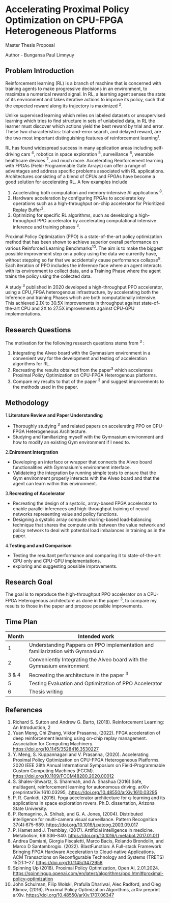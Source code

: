 # Accelerating Proximal Policy Optimization on CPU-FPGA Heterogeneous Platforms

Master Thesis Proposal

Author - Bungansa Paul Limnyuy 


## Problem Introduction

Reinforcement learning (RL) is a branch of machine that is concerned with training agents to make progressive decisions in an environment, to maximize a numerical reward signal. In RL, a learning agent senses the state of its environment and takes iterative actions to improve its policy, such that the expected reward along its trajectory is maximized <sup>2</sup>.

Unlike supervised learning which relies on labeled datasets or unsupervised learning which tries to find structure in sets of unlabeled data, in RL the learner must discover which actions yield the best reward by trial and error. These two characteristics: trial-and-error search, and delayed reward, are the two most important distinguishing features of reinforcement learning<sup>1</sup>.

RL has found widespread success in many application areas including self-driving cars <sup>4</sup>, robotics in space exploration <sup>5</sup>, surveillance <sup>6</sup>, wearable healthcare devices <sup>7</sup>, and much more. Accelerating Reinforcement learning with FPGAs (Field-Programmable Gate Arrays) can offer a range of advantages and address specific problems associated with RL applications. Architectures consisting of a blend of CPUs and FPGAs have become a good solution for accelerating RL. A few examples include 

1. Accelerating both computation and memory-intensive AI applications <sup>8</sup>.
2. Hardware acceleration by configuring FPGAs to accelerate key operations such as a high-throughput on-chip accelerator for Prioritized Replay Buffer<sup>2</sup>.
3. Optimizing for specific RL algorithms, such as developing a high-throughput PPO accelerator by accelerating computational intensive inference and training phases <sup>3</sup>.

Proximal Policy Optimization (PPO) is a state-of-the-art policy optimization method that has been shown to achieve superior overall performance on various Reinforced Learning Benchmarks<sup>10</sup>. The aim is to make the biggest possible improvement step on a policy using the data we currently have, without stepping so far that we accidentally cause performance collapse<sup>9</sup>. Each iteration of PPO includes the inference face where an agent interacts with its environment to collect data, and a Training Phase where the agent trains the policy using the collected data. 

A study <sup>3</sup> published in 2020 developed a high-throughput PPO accelerator, using a CPU_FPGA heterogenous infrastructure, by accelerating both the Inference and training Phases which are both computationally intensive. This achieved 2.1X to 30.5X improvements in throughput against state-of-the-art CPU and 2X to 27.5X improvements against CPU-GPU implementations. 


## Research Questions

The motivation for the following research questions stems from <sup>3</sup> :

1. Integrating the Alveo board with the Gymnasium environment in a convenient way for the development and testing of acceleration algorithms for RL.
2. Recreating the results obtained from the paper<sup>3</sup> which accelerates Proximal Policy Optimization on CPU-FPGA Heterogenous platforms. 
3. Compare my results to that of the paper <sup>3</sup> and suggest improvements to the methods used in the paper. 


## Methodology

1.<strong>Literature Review and Paper Understanding</strong>
<ul>
  <li>Thoroughly studying <sup>3</sup> and related papers on accelerating PPO on CPU-FPGA Heterogeneous Architecture.</li>
  <li>Studying and familiarizing myself with the Gymnasium environment and how to modify an existing Gym environment if I need to.</li>  
</ul>
2.<strong>Eniroment Intergration</strong>
  <ul>
    <li>Developing an interface or wrapper that connects the Alveo board functionalities with Gymnasium's environment interface.</li>
    <li>Validateing the integration by running simple tests to ensure that the Gym environment properly interacts with the Alveo board and that the agent can learn within this environment.</li>
  </ul>
3.<strong>Recreating of Accelerator</strong>
  <ul>
     <li>Recreating the design of a systolic, array-based FPGA accelerator to enable parallel inferences and high-throughput training of neural networks representing value and policy functions.</li>
     <li>Designing a systolic array compute sharing-based load-balancing technique that shares the compute units between the value network and policy network to deal with potential load imbalances in       training as in the paper.</li>
  </ul>
4.<strong>Testing and and Comparison</strong>
   <ul>
      <li>Testing the resultant performance and comparing it to state-of-the-art CPU only and CPU-GPU implementations.</li>
      <li> exploring and suggesting possible improvements.</li>
    </ul>


## Research Goal

The goal is to reproduce the high-throughput PPO accelerator on a CPU-FPGA Heterogenous architecture as done in the paper <sup>3</sup>, to compare my results to those in the paper and propose possible improvements.  


## Time Plan

| Month | Intended work |
| --- | --- |
| 1 | Understanding Pappers on PPO implementation and familiarization with Gymnasium|
| 2 | Conveniently Integrating the Alveo board with the Gymnasium environment |
| 3 & 4| Recreating the architecture in the paper <sup>3</sup> |
| 5 | Testing Evaluation and Optimization of PPO Accelerator  |
| 6 | Thesis writing |


## References

1. Richard S. Sutton and Andrew G. Barto, (2018). Reinforcement Learning: An Introduction, 2
2. Yuan Meng, Chi Zhang, Viktor Prasanna, (2022). FPGA acceleration of deep reinforcement learning using on-chip replay management. Association for Computing Machinery. https://doi.org/10.1145/3528416.3530227
3. Y. Meng, S. Kuppannagari and V. Prasanna, (2020). Accelerating Proximal Policy Optimization on CPU-FPGA Heterogeneous Platforms.  2020 IEEE 28th Annual International Symposium on Field-Programmable Custom Computing Machines (FCCM). https://doi.org/10.1109/FCCM48280.2020.00012
4. S. Shalev-Shwartz, S. Shammah, and A. Shashua (2016).Safe, multiagent, reinforcement learning for autonomous driving. arXiv preprintarXiv:1610.03295, .https://doi.org/10.48550/arXiv.1610.03295
5. P. R. Gankidi, (2016). Fpga accelerator architecture for q-learning and its applications in space exploration rovers. Ph.D. dissertation, Arizona State University.
6. P. Remagnino, A. Shihab, and G. A. Jones, (2004). Distributed intelligence for multi-camera visual surveillance. Pattern Recognition 37(4):675-689. https://doi.org/10.1016/j.patcog.2003.09.017
7. P. Hamet and J. Tremblay, (2017). Artificial intelligence in medicine. Metabolism, 69:S36–S40. https://doi.org/10.1016/j.metabol.2017.01.011
8. Andrea Damiani, Giorgia Fiscaletti, Marco Bacis, Rolando Brondolin, and Marco D Santambrogio. (2022). BlastFunction: A Full-stack Framework Bringing FPGA Hardware Acceleration to Cloud-native Applications. ACM Transactions on Reconfigurable Technology and Systems (TRETS) 15(2):1–27. https://doi.org/10.1145/3472958
9. Spinning Up (2018). Proximal Policy Optimization, Open Ai, 2.01.2024. https://spinningup.openai.com/en/latest/algorithms/ppo.html#proximal-policy-optimization
10. John Schulman, Filip Wolski, Prafulla Dhariwal, Alec Radford, and Oleg Klimov, (2016). Proximal Policy Optimization Algorithms, arXiv preprint arXiv. https://doi.org/10.48550/arXiv.1707.06347


